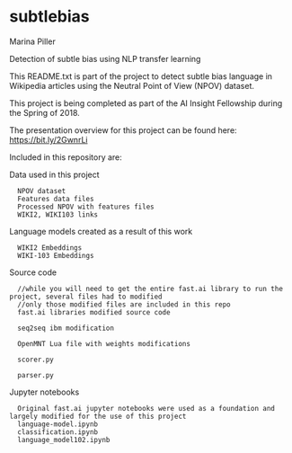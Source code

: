 # subtlebias 
Marina Piller

Detection of subtle bias using NLP transfer learning


This README.txt is part of the project to detect subtle bias language in Wikipedia articles using the Neutral Point of View (NPOV) dataset.

This project is being completed as part of the AI Insight Fellowship during the Spring of 2018.

The presentation overview for this project can be found here: https://bit.ly/2GwnrLi

Included in this repository are:

  Data used in this project
  
      NPOV dataset
      Features data files
      Processed NPOV with features files
      WIKI2, WIKI103 links
  
  Language models created as a result of this work
  
      WIKI2 Embeddings
      WIKI-103 Embeddings
 
  Source code
  
      //while you will need to get the entire fast.ai library to run the project, several files had to modified
      //only those modified files are included in this repo
      fast.ai libraries modified source code 
      
      seq2seq ibm modification
      
      OpenMNT Lua file with weights modifications
      
      scorer.py
      
      parser.py
      
  
  Jupyter notebooks
  
      Original fast.ai jupyter notebooks were used as a foundation and largely modified for the use of this project
      language-model.ipynb
      classification.ipynb
      language_model102.ipynb
